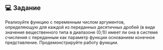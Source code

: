 ## 💻 Задание
Реализуйте функцию с переменным числом аргументов, определяющую для
каждой из переданных десятичных дробей (в виде значения вещественного
типа в диапазоне (0;1)) имеет ли она в системе счисления с переданным как
параметр функции основанием конечное представление.
Продемонстрируйте работу функции.


